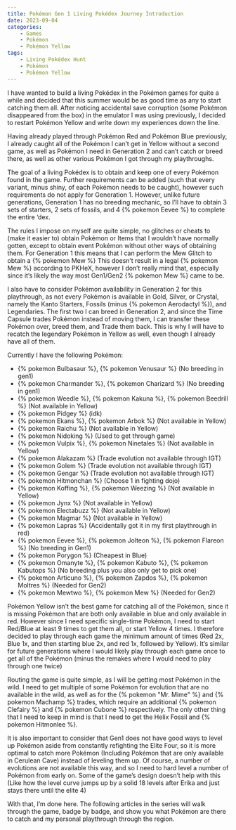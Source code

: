 ```yaml
---
title: Pokémon Gen 1 Living Pokédex Journey Introduction
date: 2023-09-04
categories:
    - Games
    - Pokémon
    - Pokémon Yellow
tags:
    - Living Pokédex Hunt
    - Pokémon
    - Pokémon Yellow
---
```


I have wanted to build a living Pokédex in the Pokémon games for quite a while and decided that this summer would be as good time as any to start catching them all. After noticing accidental save corruption (some Pokémon disappeared from the box) in the emulator I was using previously, I decided to restart Pokémon Yellow and write down my experiences down the line.

<!-- more -->

Having already played through Pokémon Red and Pokémon Blue previously, I already caught all of the Pokémon I can’t get in Yellow without a second game, as well as Pokémon I need in Generation 2 and can’t catch or breed there, as well as other various Pokémon I got through my playthroughs.

The goal of a living Pokédex is to obtain and keep one of every Pokémon found in the game. Further requirements can be added (such that every variant, minus shiny, of each Pokémon needs to be caught), however such requirements do not apply for Generation 1. However, unlike future generations, Generation 1 has no breeding mechanic, so I’ll have to obtain 3 sets of starters, 2 sets of fossils, and 4 {% pokemon Eevee %} to complete the entire ‘dex.

The rules I impose on myself are quite simple, no glitches or cheats to (make it easier to) obtain Pokémon or Items that I wouldn’t have normally gotten, except to obtain event Pokémon without other ways of obtaining them. For Generation 1 this means that I can perform the Mew Glitch to obtain a {% pokemon  Mew %} This doesn’t result in a legal {% pokemon Mew %} according to PKHeX, however I don’t really mind that, especially since it’s likely the way most Gen1/Gen2 {% pokemon Mew %} came to be.

I also have to consider Pokémon availability in Generation 2 for this playthrough, as not every Pokémon is available in Gold, Silver, or Crystal, namely the Kanto Starters, Fossils (minus {% pokemon Aerodactyl %}), and Legendaries. The first two I can breed in Generation 2, and since the Time Capsule trades Pokémon instead of moving them, I can transfer these Pokémon over, breed them, and Trade them back. This is why I will have to recatch the legendary Pokémon in Yellow as well, even though I already have all of them.

Currently I have the following Pokémon:

- {% pokemon Bulbasaur %}, {% pokemon Venusaur %} (No breeding in gen1)
- {% pokemon Charmander %}, {% pokemon Charizard %} (No breeding in gen1)
- {% pokemon Weedle %}, {% pokemon Kakuna %}, {% pokemon Beedrill %} (Not available in Yellow)
- {% pokemon Pidgey %} (idk)
- {% pokemon Ekans %}, {% pokemon Arbok %} (Not available in Yellow)
- {% pokemon Raichu %} (Not available in Yellow)
- {% pokemon Nidoking %} (Used to get through game)
- {% pokemon Vulpix %}, {% pokemon Ninetales %} (Not available in Yellow)
- {% pokemon Alakazam %} (Trade evolution not available through IGT)
- {% pokemon Golem %} (Trade evolution not available through IGT)
- {% pokemon Gengar %} (Trade evolution not available through IGT)
- {% pokemon Hitmonchan %} (Choose 1 in fighting dojo)
- {% pokemon Koffing %}, {% pokemon Weezing %} (Not available in Yellow)
- {% pokemon Jynx %} (Not available in Yellow)
- {% pokemon Electabuzz %} (Not available in Yellow)
- {% pokemon Magmar %} (Not available in Yellow)
- {% pokemon Lapras %} (Accidentally got it in my first playthrough in red)
- {% pokemon Eevee %}, {% pokemon Jolteon %}, {% pokemon Flareon %} (No breeding in Gen1)
- {% pokemon Porygon %} (Cheapest in Blue)
- {% pokemon Omanyte %}, {% pokemon Kabuto %}, {% pokemon Kabutops %} (No breeding plus you also only get to pick one)
- {% pokemon Articuno %}, {% pokemon Zapdos %}, {% pokemon Moltres %} (Needed for Gen2)
- {% pokemon Mewtwo %}, {% pokemon Mew %} (Needed for Gen2)

Pokémon Yellow isn’t the best game for catching all of the Pokémon, since it is missing Pokémon that are both only available in blue and only available in red. However since I need specific single-time Pokémon, I need to start Red/Blue at least 9 times to get them all, or start Yellow 4 times. I therefore decided to play through each game the minimum amount of times (Red 2x, Blue 1x, and then starting blue 2x, and red 1x, followed by Yellow). It’s similar for future generations where I would likely play through each game once to get all of the Pokémon (minus the remakes where I would need to play through one twice)

Routing the game is quite simple, as I will be getting most Pokémon in the wild. I need to get multiple of some Pokémon for evolution that are no available in the wild, as well as for the {% pokemon "Mr. Mime" %} and {% pokemon Machamp %} trades, which require an additional {% pokemon Clefairy %} and {% pokemon Cubone %} respectively. The only other thing that I need to keep in mind is that I need to get the Helix Fossil and  {% pokemon Hitmonlee %}.

It is also important to consider that Gen1 does not have good ways to level up Pokémon aside from constantly refighting the Elite Four, so it is more optimal to catch more Pokémon (Including Pokémon that are only available in Cerulean Cave) instead of leveling them up. Of course, a number of evolutions are not available this way, and so I need to hard level a number of Pokémon from early on. Some of the game’s design doesn’t help with this (Like how the level curve jumps up by a solid 18 levels after Erika and just stays there until the elite 4)

With that, I’m done here. The following articles in the series will walk through the game, badge by badge, and show you what Pokémon are there to catch and my personal playthrough through the region.
